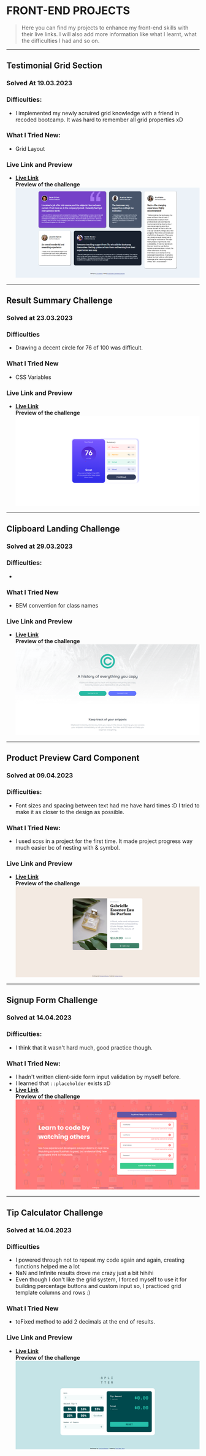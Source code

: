 # FRONT-END PROJECTS

> Here you can find my projects to enhance my front-end skills with their live links.
> I will also add more information like what I learnt, what the difficulties I had and so on.
--------------
## Testimonial Grid Section

### Solved At 19.03.2023
### Difficulties:
- I implemented my newly acruired grid knowledge with a friend in recoded bootcamp. It was hard to remember all grid properties xD
### What I Tried New:
- Grid Layout
### Live Link and Preview
- __[Live Link](https://cheerful-moonbeam-d9cbdb.netlify.app/)__ \
**Preview of the challenge**
![Snapshot of product preview challenge](./snapshots/testimonial-grid.png)
--------------
## Result Summary Challenge
### Solved at 23.03.2023
### Difficulties
- Drawing a decent circle for 76 of 100 was difficult.
### What I Tried New
- CSS Variables
### Live Link and Preview
- __[Live Link](https://4furki4.github.io/ResultSummeryComponentChallenge/)__ \
**Preview of the challenge** 
![result summary component](./snapshots/result-summary.png)
--------------
## Clipboard Landing Challenge
### Solved at 29.03.2023
### Difficulties:
-
### What I Tried New
- BEM convention for class names
### Live Link and Preview
- __[Live Link](https://clipboard-landing-page-challenge-4-furki4.vercel.app/)__ \
**Preview of the challenge**
![clipboard landing challenge preview](./snapshots/clipboard-landing.png)
--------------
## Product Preview Card Component
### Solved at 09.04.2023
### Difficulties:
- Font sizes and spacing between text had me have hard times :D I tried to make it as closer to the design as possible.
### What I Tried New:
- I used scss in a project for the first time. It made project progress way much easier bc of nesting with & symbol.

### Live Link and Preview
- __[Live Link](https://4furki4-product-preview-card.netlify.app/)__ \
**Preview of the challenge**
![Snapshot of product preview challenge](./snapshots/product-preview-ss.png)
--------------
## Signup Form Challenge
### Solved at 14.04.2023
### Difficulties:
  - I think that it wasn't hard much, good practice though.
### What I Tried New:
  - I hadn't written client-side form input validation by myself before.
  - I learned that ``::placeholder`` exists xD
- __[Live Link](https://4furki4-signup-form-challange.netlify.app/)__ \
**Preview of the challenge**
![Snapshot of signup form challenge](./snapshots/signup-form-challenge.png)

--------------
## Tip Calculator Challenge
### Solved at 14.04.2023

### Difficulties
- I powered through not to repeat my code again and again, creating functions helped me a lot
- NaN and Infinite results drove me crazy just a bit hihihi
- Even though I don't like the grid system, I forced myself to use it for building percentage buttons and custom input so, I practiced grid template columns and rows  :)
### What I Tried New

- toFixed method to add 2 decimals at the end of results.
### Live Link and Preview
- __[Live Link](https://tip-calculator-4furki4.netlify.app)__ \
**Preview of the challenge**
![Snapshot of product preview challenge](./snapshots/tip-calculator-challenge.png)


